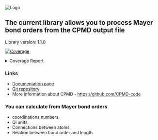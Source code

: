 ![Logo](https://pawelgoj.github.io/pyMayCoor/Logo-pyMayCoor.png)

## The current library allows you to process Mayer bond orders from the CPMD output file

Library version: 1.1.0

<!-- Pytest Coverage Comment:Begin -->
<a href="https://github.com/pawelgoj/pyMayCoor/blob/main/README.md"><img alt="Coverage" src="https://img.shields.io/badge/Coverage-93%25-brightgreen.svg" /></a><details><summary>Coverage Report </summary><table><tr><th>File</th><th>Stmts</th><th>Miss</th><th>Cover</th><th>Missing</th></tr><tbody><tr><td colspan="5"><b>main/BondOrderProcessing/bond_order_processing</b></td></tr><tr><td>&nbsp; &nbsp;<a href="https://github.com/pawelgoj/pyMayCoor/blob/main/main/BondOrderProcessing/bond_order_processing/calculations.py">calculations.py</a></td><td>352</td><td>9</td><td>97%</td><td><a href="https://github.com/pawelgoj/pyMayCoor/blob/main/main/BondOrderProcessing/bond_order_processing/calculations.py#L40">40</a>, <a href="https://github.com/pawelgoj/pyMayCoor/blob/main/main/BondOrderProcessing/bond_order_processing/calculations.py#L44">44</a>, <a href="https://github.com/pawelgoj/pyMayCoor/blob/main/main/BondOrderProcessing/bond_order_processing/calculations.py#L51">51</a>, <a href="https://github.com/pawelgoj/pyMayCoor/blob/main/main/BondOrderProcessing/bond_order_processing/calculations.py#L170">170</a>, <a href="https://github.com/pawelgoj/pyMayCoor/blob/main/main/BondOrderProcessing/bond_order_processing/calculations.py#L320">320</a>, <a href="https://github.com/pawelgoj/pyMayCoor/blob/main/main/BondOrderProcessing/bond_order_processing/calculations.py#L498">498</a>, <a href="https://github.com/pawelgoj/pyMayCoor/blob/main/main/BondOrderProcessing/bond_order_processing/calculations.py#L649">649</a>, <a href="https://github.com/pawelgoj/pyMayCoor/blob/main/main/BondOrderProcessing/bond_order_processing/calculations.py#L651-L652">651&ndash;652</a></td></tr><tr><td>&nbsp; &nbsp;<a href="https://github.com/pawelgoj/pyMayCoor/blob/main/main/BondOrderProcessing/bond_order_processing/calculations_for_atoms_lists.py">calculations_for_atoms_lists.py</a></td><td>166</td><td>3</td><td>98%</td><td><a href="https://github.com/pawelgoj/pyMayCoor/blob/main/main/BondOrderProcessing/bond_order_processing/calculations_for_atoms_lists.py#L84-L87">84&ndash;87</a></td></tr><tr><td>&nbsp; &nbsp;<a href="https://github.com/pawelgoj/pyMayCoor/blob/main/main/BondOrderProcessing/bond_order_processing/input_data.py">input_data.py</a></td><td>418</td><td>53</td><td>87%</td><td><a href="https://github.com/pawelgoj/pyMayCoor/blob/main/main/BondOrderProcessing/bond_order_processing/input_data.py#L92-L104">92&ndash;104</a>, <a href="https://github.com/pawelgoj/pyMayCoor/blob/main/main/BondOrderProcessing/bond_order_processing/input_data.py#L126-L159">126&ndash;159</a>, <a href="https://github.com/pawelgoj/pyMayCoor/blob/main/main/BondOrderProcessing/bond_order_processing/input_data.py#L189-L193">189&ndash;193</a>, <a href="https://github.com/pawelgoj/pyMayCoor/blob/main/main/BondOrderProcessing/bond_order_processing/input_data.py#L229">229</a>, <a href="https://github.com/pawelgoj/pyMayCoor/blob/main/main/BondOrderProcessing/bond_order_processing/input_data.py#L238-L242">238&ndash;242</a>, <a href="https://github.com/pawelgoj/pyMayCoor/blob/main/main/BondOrderProcessing/bond_order_processing/input_data.py#L310">310</a>, <a href="https://github.com/pawelgoj/pyMayCoor/blob/main/main/BondOrderProcessing/bond_order_processing/input_data.py#L323-L324">323&ndash;324</a>, <a href="https://github.com/pawelgoj/pyMayCoor/blob/main/main/BondOrderProcessing/bond_order_processing/input_data.py#L377-L381">377&ndash;381</a>, <a href="https://github.com/pawelgoj/pyMayCoor/blob/main/main/BondOrderProcessing/bond_order_processing/input_data.py#L425-L436">425&ndash;436</a>, <a href="https://github.com/pawelgoj/pyMayCoor/blob/main/main/BondOrderProcessing/bond_order_processing/input_data.py#L473-L474">473&ndash;474</a>, <a href="https://github.com/pawelgoj/pyMayCoor/blob/main/main/BondOrderProcessing/bond_order_processing/input_data.py#L480">480</a>, <a href="https://github.com/pawelgoj/pyMayCoor/blob/main/main/BondOrderProcessing/bond_order_processing/input_data.py#L494">494</a>, <a href="https://github.com/pawelgoj/pyMayCoor/blob/main/main/BondOrderProcessing/bond_order_processing/input_data.py#L501">501</a>, <a href="https://github.com/pawelgoj/pyMayCoor/blob/main/main/BondOrderProcessing/bond_order_processing/input_data.py#L657">657</a>, <a href="https://github.com/pawelgoj/pyMayCoor/blob/main/main/BondOrderProcessing/bond_order_processing/input_data.py#L664">664</a>, <a href="https://github.com/pawelgoj/pyMayCoor/blob/main/main/BondOrderProcessing/bond_order_processing/input_data.py#L702">702</a>, <a href="https://github.com/pawelgoj/pyMayCoor/blob/main/main/BondOrderProcessing/bond_order_processing/input_data.py#L728">728</a>, <a href="https://github.com/pawelgoj/pyMayCoor/blob/main/main/BondOrderProcessing/bond_order_processing/input_data.py#L732">732</a>, <a href="https://github.com/pawelgoj/pyMayCoor/blob/main/main/BondOrderProcessing/bond_order_processing/input_data.py#L755">755</a>, <a href="https://github.com/pawelgoj/pyMayCoor/blob/main/main/BondOrderProcessing/bond_order_processing/input_data.py#L762">762</a>, <a href="https://github.com/pawelgoj/pyMayCoor/blob/main/main/BondOrderProcessing/bond_order_processing/input_data.py#L808">808</a>, <a href="https://github.com/pawelgoj/pyMayCoor/blob/main/main/BondOrderProcessing/bond_order_processing/input_data.py#L816">816</a>, <a href="https://github.com/pawelgoj/pyMayCoor/blob/main/main/BondOrderProcessing/bond_order_processing/input_data.py#L859">859</a>, <a href="https://github.com/pawelgoj/pyMayCoor/blob/main/main/BondOrderProcessing/bond_order_processing/input_data.py#L865">865</a>, <a href="https://github.com/pawelgoj/pyMayCoor/blob/main/main/BondOrderProcessing/bond_order_processing/input_data.py#L879">879</a>, <a href="https://github.com/pawelgoj/pyMayCoor/blob/main/main/BondOrderProcessing/bond_order_processing/input_data.py#L930">930</a>, <a href="https://github.com/pawelgoj/pyMayCoor/blob/main/main/BondOrderProcessing/bond_order_processing/input_data.py#L942">942</a></td></tr><tr><td><b>TOTAL</b></td><td><b>937</b></td><td><b>65</b></td><td><b>93%</b></td><td>&nbsp;</td></tr></tbody></table></details>
<!-- Pytest Coverage Comment:End -->

### Links

- [Documentation page](https://pawelgoj.github.io/pyMayCoor/bond_order_processing)
- [Git repository](https://github.com/pawelgoj/pyMayCoor/tree/pypi/main/BondOrderProcessing)
- More information about CPMD - <https://github.com/CPMD-code>

### You can calculate from Mayer bond orders

- coordinations numbers,
- Qi units,
- Connections between atoms,
- Relation between bond order and length
